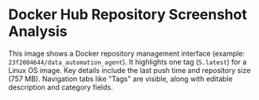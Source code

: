 # Docker Hub Repository Screenshot Analysis

This image shows a Docker repository management interface (example: `23f2004644/data_automation_agent`). It highlights one tag (`5.latest`) for a Linux OS image. Key details include the last push time and repository size (757 MB). Navigation tabs like "Tags" are visible, along with editable description and category fields.